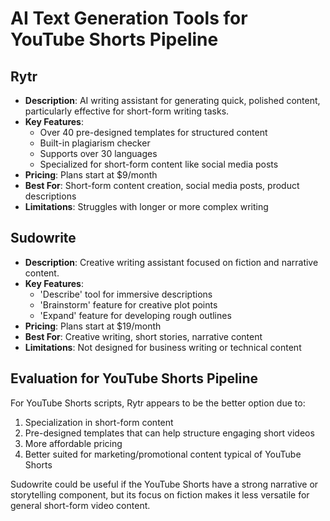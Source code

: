 # AI Text Generation Tools for YouTube Shorts Pipeline

## Rytr

- **Description**: AI writing assistant for generating quick, polished content, particularly effective for short-form writing tasks.
- **Key Features**:
  - Over 40 pre-designed templates for structured content
  - Built-in plagiarism checker
  - Supports over 30 languages
  - Specialized for short-form content like social media posts
- **Pricing**: Plans start at $9/month
- **Best For**: Short-form content creation, social media posts, product descriptions
- **Limitations**: Struggles with longer or more complex writing

## Sudowrite

- **Description**: Creative writing assistant focused on fiction and narrative content.
- **Key Features**:
  - 'Describe' tool for immersive descriptions
  - 'Brainstorm' feature for creative plot points
  - 'Expand' feature for developing rough outlines
- **Pricing**: Plans start at $19/month
- **Best For**: Creative writing, short stories, narrative content
- **Limitations**: Not designed for business writing or technical content

## Evaluation for YouTube Shorts Pipeline

For YouTube Shorts scripts, Rytr appears to be the better option due to:
1. Specialization in short-form content
2. Pre-designed templates that can help structure engaging short videos
3. More affordable pricing
4. Better suited for marketing/promotional content typical of YouTube Shorts

Sudowrite could be useful if the YouTube Shorts have a strong narrative or storytelling component, but its focus on fiction makes it less versatile for general short-form video content.
